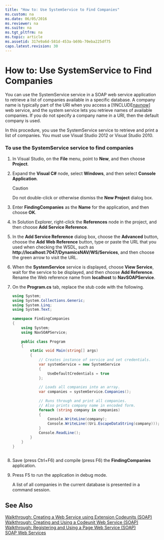 ```yaml
---
title: "How to: Use SystemService to Find Companies"
ms.custom: na
ms.date: 06/05/2016
ms.reviewer: na
ms.suite: na
ms.tgt_pltfrm: na
ms.topic: article
ms.assetid: 317e9a6d-581d-453a-b69b-70eba225df75
caps.latest.revision: 30
---
```

# How to: Use SystemService to Find Companies
You can use the SystemService service in a SOAP web service application to retrieve a list of companies available in a specific database. A company name is typically part of the URI when you access a [!INCLUDE[navnow](../dynamics-nav/includes/navnow_md.md)] web service, and the system service lets you retrieve names of available companies. If you do not specify a company name in a URI, then the default company is used.  
  
 In this procedure, you use the SystemService service to retrieve and print a list of companies. You must use Visual Studio 2012 or Visual Studio 2010.  
  
### To use the SystemService service to find companies  
  
1.  In Visual Studio, on the **File** menu, point to **New**, and then choose **Project**.  
  
2.  Expand the **Visual C\#** node, select **Windows**, and then select **Console Application**.  
  
    > [!CAUTION]  
    >  Do not double\-click or otherwise dismiss the **New Project** dialog box.  
  
3.  Enter **FindingCompanies** as the **Name** for the application, and then choose **OK**.  
  
4.  In Solution Explorer, right\-click the **References** node in the project, and then choose **Add Service Reference**.  
  
5.  In the **Add Service Reference** dialog box, choose the **Advanced** button, choose the **Add Web Reference** button, type or paste the URL that you used when checking the WSDL, such as **http:\/\/localhost:7047\/DynamicsNAV\/WS\/Services**, and then choose the green arrow to visit the URL.  
  
6.  When the **SystemService** service is displayed, choose **View Service**, wait for the service to be displayed, and then choose **Add Reference**. Rename the Web reference name from **localhost** to **NavSOAPService**.  
  
7.  On the **Program.cs** tab, replace the stub code with the following.  
  
    ```c#  
    using System;  
    using System.Collections.Generic;  
    using System.Linq;  
    using System.Text;  
  
    namespace FindingCompanies  
    {  
        using System;  
        using NavSOAPService;  
  
        public class Program  
        {  
            static void Main(string[] args)  
            {  
                // Creates instance of service and set credentials.  
                var systemService = new SystemService  
                {  
                    UseDefaultCredentials = true  
                };  
  
                // Loads all companies into an array.  
                var companies = systemService.Companies();  
  
                // Runs through and print all companies.  
                // Also prints company name in encoded form.  
                foreach (string company in companies)  
                {  
                    Console.WriteLine(company);  
                    Console.WriteLine((Uri.EscapeDataString(company)));  
                }  
                Console.ReadLine();  
            }  
        }  
    }  
  
    ```  
  
8.  Save \(press Ctrl\+F6\) and compile \(press F6\) the **FindingCompanies** application.  
  
9. Press F5 to run the application in debug mode.  
  
     A list of all companies in the current database is presented in a command session.  
  
## See Also  
 [Walkthrough: Creating a Web Service using Extension Codeunits \(SOAP\)](../Topic/Walkthrough:%20Creating%20a%20Web%20Service%20using%20Extension%20Codeunits%20\(SOAP\).md)   
 [Walkthrough: Creating and Using a Codeunit Web Service \(SOAP\)](../Topic/Walkthrough:%20Creating%20and%20Using%20a%20Codeunit%20Web%20Service%20\(SOAP\).md)   
 [Walkthrough: Registering and Using a Page Web Service \(SOAP\)](../Topic/Walkthrough:%20Registering%20and%20Using%20a%20Page%20Web%20Service%20\(SOAP\).md)   
 [SOAP Web Services](../dynamics-nav/SOAP-Web-Services.md)